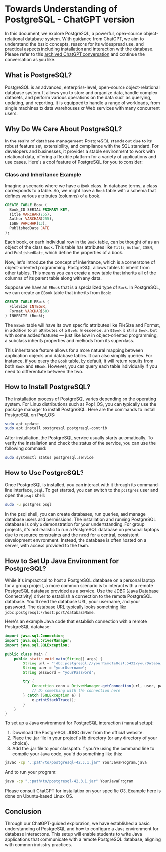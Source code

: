 # Towards Understanding of PostgreSQL - ChatGPT version

In this document, we explore PostgreSQL, a powerful, open-source object-relational database system. With guidance from ChatGPT, we aim to understand the basic concepts, reasons for its widespread use, and practical aspects including installation and interaction with the database. Please refer to this [archived ChatGPT conversation](https://chat.openai.com/share/1c8aafaf-e22c-4152-a1b9-7fb821ffb55e) and continue the conversation as you like. 

## What is PostgreSQL?

PostgreSQL is an advanced, enterprise-level, open-source object-relational database system. It allows you to store and organize data, handle complex datasets, and perform various operations on the data such as querying, updating, and reporting. It is equipped to handle a range of workloads, from single machines to data warehouses or Web services with many concurrent users. 

## Why Do We Care About PostgreSQL?

In the realm of database management, PostgreSQL stands out due to its robust feature set, extensibility, and compliance with the SQL standard. For developers and businesses, it provides a stable environment to work with relational data, offering a flexible platform for a variety of applications and use cases. Here's a cool feature of PostgreSQL for you to consider:

### Class and Inheritance Example

Imagine a scenario where we have a `Book` class. In database terms, a class corresponds to a table. So, we might have a `Book` table with a schema that defines various attributes (columns) of a book.

```sql
CREATE TABLE Book (
  Book_ID SERIAL PRIMARY KEY,
  Title VARCHAR(255),
  Author VARCHAR(255),
  ISBN VARCHAR(13),
  PublishedDate DATE
);
```
Each book, or each individual row in the `Book` table, can be thought of as an object of the class `Book`. This table has attributes like `Title`, `Author`, `ISBN`, and `PublishedDate`, which define the properties of a book.

Now, let's introduce the concept of inheritance, which is a cornerstone of object-oriented programming. PostgreSQL allows tables to inherit from other tables. This means you can create a new table that inherits all of the columns of its parent table along with any data.

Suppose we have an `EBook` that is a specialized type of `Book`. In PostgreSQL, we can create an `EBook` table that inherits from `Book`:

```sql
CREATE TABLE EBook (
  FileSize INTEGER,
  Format VARCHAR(50)
) INHERITS (Book);
```

The `EBook` table will have its own specific attributes like FileSize and Format, in addition to all attributes of a `Book`. In essence, an `EBook` is still a `Book`, but with some added features — just like how in object-oriented programming, a subclass inherits properties and methods from its superclass.

This inheritance feature allows for a more natural mapping between application objects and database tables. It can also simplify queries. For instance, if you query the `Book` table, by default, it will return results from both `Book` and `EBook`. However, you can query each table individually if you need to differentiate between the two.


## How to Install PostgreSQL?

The installation process of PostgreSQL varies depending on the operating system. For Linux distributions such as Pop!_OS, you can typically use the package manager to install PostgreSQL. Here are the commands to install PostgreSQL on Pop!_OS:

```bash
sudo apt update
sudo apt install postgresql postgresql-contrib
```

After installation, the PostgreSQL service usually starts automatically. To verify the installation and check the status of the service, you can use the following command:

```bash
sudo systemctl status postgresql.service
```

## How to Use PostgreSQL?
Once PostgreSQL is installed, you can interact with it through its command-line interface, `psql`. To get started, you can switch to the `postgres` user and open the `psql` shell:

```bash
sudo -u postgres psql
```
In the psql shell, you can create databases, run queries, and manage database users and permissions. The installation and running PostgreSQL database is only a demonstration for your undertstanding. For group projects, it's not realistic to run a PostgreSQL database on personal laptops due to resource constraints and the need for a central, consistent development environment. Instead, the database is often hosted on a server, with access provided to the team.

## How to Set Up Java Environment for PostgreSQL?
While it's impractical to host a PostgreSQL database on a personal laptop for a group project, a more common scenario is to interact with a remote PostgreSQL database provided as a service. Use the JDBC (Java Database Connectivity) driver to establish a connection to the remote PostgreSQL database. You'll need the database URL, your username, and your password. The database URL typically looks something like `jdbc:postgresql://host:port/databaseName`.

Here's an example Java code that establish connection with a remote PostgreSQL database:
```java
import java.sql.Connection;
import java.sql.DriverManager;
import java.sql.SQLException;

public class Main {
    public static void main(String[] args) {
        String url = "jdbc:postgresql://yourRemoteHost:5432/yourDatabase";
        String user = "yourUsername";
        String password = "yourPassword";

        try {
            Connection conn = DriverManager.getConnection(url, user, password);
            // Do something with the connection here
        } catch (SQLException e) {
            e.printStackTrace();
        }
    }
}
```
To set up a Java environment for PostgreSQL interaction (manual setup):

1. Download the PostgreSQL JDBC driver from the official website.
2. Place the .jar file in your project's lib directory (or any directory of your choice).
3. Add the .jar file to your classpath. If you're using the command line to compile your Java code, you'd do something like this:
```bash
javac -cp ".:path/to/postgresql-42.3.1.jar" YourJavaProgram.java
```
And to run your program:
```bash
java -cp ".:path/to/postgresql-42.3.1.jar" YourJavaProgram
```

Please consult ChatGPT for installation on your specific OS. Example here is done on Ubuntu-based Linux OS.

## Conclusion

Through our ChatGPT-guided exploration, we have established a basic understanding of PostgreSQL and how to configure a Java environment for database interactions. This setup will enable students to write Java applications that communicate with a remote PostgreSQL database, aligning with common industry practices.